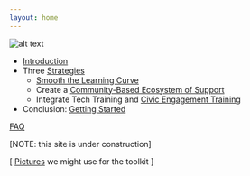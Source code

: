 ```yaml
---
layout: home
---
```


 ![alt text](../assets/images/Makers-All-Butterfly.png "test")

- [Introduction](pages/10-intro/00-index.html)
- Three [Strategies](pages/strategies.html)
  - [Smooth the Learning Curve](pages/30-smooth/00-index.html)
  - Create a [Community-Based Ecosystem of Support](pages/50-support/00-index.html)
  - Integrate Tech Training and [Civic Engagement Training](pages/70-civic/00-index.html)
- Conclusion: [Getting Started](pages/90-organize/00-index.html)

[FAQ](pages/FAQ.html)


[NOTE: this site is under construction]

[ [Pictures](pix/) we might use for the toolkit ]